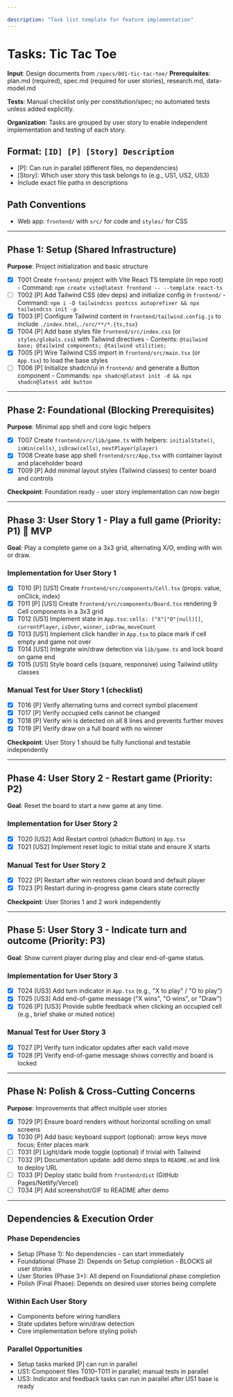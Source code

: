 ```yaml
---

description: "Task list template for feature implementation"
---
```


# Tasks: Tic Tac Toe

**Input**: Design documents from `/specs/001-tic-tac-toe/`
**Prerequisites**: plan.md (required), spec.md (required for user stories), research.md, data-model.md

**Tests**: Manual checklist only per constitution/spec; no automated tests unless added explicitly.

**Organization**: Tasks are grouped by user story to enable independent implementation and testing of each story.

## Format: `[ID] [P] [Story] Description`

- [P]: Can run in parallel (different files, no dependencies)
- [Story]: Which user story this task belongs to (e.g., US1, US2, US3)
- Include exact file paths in descriptions

## Path Conventions

- Web app: `frontend/` with `src/` for code and `styles/` for CSS

---

## Phase 1: Setup (Shared Infrastructure)

**Purpose**: Project initialization and basic structure

- [X] T001 Create `frontend/` project with Vite React TS template (in repo root)
      - Command: `npm create vite@latest frontend -- --template react-ts`
- [ ] T002 [P] Add Tailwind CSS (dev deps) and initialize config in `frontend/`
      - Command: `npm i -D tailwindcss postcss autoprefixer && npx tailwindcss init -p`
- [X] T003 [P] Configure Tailwind content in `frontend/tailwind.config.js` to include `./index.html`,`./src/**/*.{ts,tsx}`
- [X] T004 [P] Add base styles file `frontend/src/index.css` (or `styles/globals.css`) with Tailwind directives
      - Contents: `@tailwind base; @tailwind components; @tailwind utilities;`
- [X] T005 [P] Wire Tailwind CSS import in `frontend/src/main.tsx` (or `App.tsx`) to load the base styles
- [ ] T006 [P] Initialize shadcn/ui in `frontend/` and generate a Button component
      - Commands: `npx shadcn@latest init -d && npx shadcn@latest add button`

---

## Phase 2: Foundational (Blocking Prerequisites)

**Purpose**: Minimal app shell and core logic helpers

- [X] T007 Create `frontend/src/lib/game.ts` with helpers: `initialState()`, `isWin(cells)`, `isDraw(cells)`, `nextPlayer(player)`
- [X] T008 Create base app shell `frontend/src/App.tsx` with container layout and placeholder board
- [X] T009 [P] Add minimal layout styles (Tailwind classes) to center board and controls

**Checkpoint**: Foundation ready - user story implementation can now begin

---

## Phase 3: User Story 1 - Play a full game (Priority: P1) 🎯 MVP

**Goal**: Play a complete game on a 3x3 grid, alternating X/O, ending with win or draw.

### Implementation for User Story 1

- [X] T010 [P] [US1] Create `frontend/src/components/Cell.tsx` (props: value, onClick, index)
- [X] T011 [P] [US1] Create `frontend/src/components/Board.tsx` rendering 9 Cell components in a 3x3 grid
- [X] T012 [US1] Implement state in `App.tsx`: `cells: ("X"|"O"|null)[]`, `currentPlayer`, `isOver`, `winner`, `isDraw`, `moveCount`
- [X] T013 [US1] Implement click handler in `App.tsx` to place mark if cell empty and game not over
- [X] T014 [US1] Integrate win/draw detection via `lib/game.ts` and lock board on game end
- [X] T015 [US1] Style board cells (square, responsive) using Tailwind utility classes

### Manual Test for User Story 1 (checklist)

- [X] T016 [P] Verify alternating turns and correct symbol placement
- [X] T017 [P] Verify occupied cells cannot be changed
- [X] T018 [P] Verify win is detected on all 8 lines and prevents further moves
- [X] T019 [P] Verify draw on a full board with no winner

**Checkpoint**: User Story 1 should be fully functional and testable independently

---

## Phase 4: User Story 2 - Restart game (Priority: P2)

**Goal**: Reset the board to start a new game at any time.

### Implementation for User Story 2

- [X] T020 [US2] Add Restart control (shadcn Button) in `App.tsx`
- [X] T021 [US2] Implement reset logic to initial state and ensure X starts

### Manual Test for User Story 2

- [X] T022 [P] Restart after win restores clean board and default player
- [X] T023 [P] Restart during in-progress game clears state correctly

**Checkpoint**: User Stories 1 and 2 work independently

---

## Phase 5: User Story 3 - Indicate turn and outcome (Priority: P3)

**Goal**: Show current player during play and clear end-of-game status.

### Implementation for User Story 3

- [X] T024 [US3] Add turn indicator in `App.tsx` (e.g., "X to play" / "O to play")
- [X] T025 [US3] Add end-of-game message ("X wins", "O wins", or "Draw")
- [X] T026 [P] [US3] Provide subtle feedback when clicking an occupied cell (e.g., brief shake or muted notice)

### Manual Test for User Story 3

- [X] T027 [P] Verify turn indicator updates after each valid move
- [X] T028 [P] Verify end-of-game message shows correctly and board is locked

---

## Phase N: Polish & Cross-Cutting Concerns

**Purpose**: Improvements that affect multiple user stories

- [X] T029 [P] Ensure board renders without horizontal scrolling on small screens
- [X] T030 [P] Add basic keyboard support (optional): arrow keys move focus; Enter places mark
- [ ] T031 [P] Light/dark mode toggle (optional) if trivial with Tailwind
- [ ] T032 [P] Documentation update: add demo steps to `README.md` and link to deploy URL
- [ ] T033 [P] Deploy static build from `frontend/dist` (GitHub Pages/Netlify/Vercel)
- [ ] T034 [P] Add screenshot/GIF to README after demo

---

## Dependencies & Execution Order

### Phase Dependencies

- Setup (Phase 1): No dependencies - can start immediately
- Foundational (Phase 2): Depends on Setup completion - BLOCKS all user stories
- User Stories (Phase 3+): All depend on Foundational phase completion
- Polish (Final Phase): Depends on desired user stories being complete

### Within Each User Story

- Components before wiring handlers
- State updates before win/draw detection
- Core implementation before styling polish

### Parallel Opportunities

- Setup tasks marked [P] can run in parallel
- US1: Component files T010–T011 in parallel; manual tests in parallel
- US3: Indicator and feedback tasks can run in parallel after US1 base is ready
